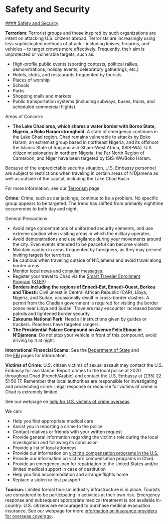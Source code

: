 # Safety and Security

[#### Safety and Security](javascript:void(0); "Safety and Security")

**Terrorism**: Terrorist groups and those inspired by such organizations are intent on attacking U.S. citizens abroad. Terrorists are increasingly using less sophisticated methods of attack – including knives, firearms, and vehicles – to target crowds more effectively. Frequently, their aim is unprotected or vulnerable targets, such as:

* High-profile public events (sporting contests, political rallies, demonstrations, holiday events, celebratory gatherings, etc.)
* Hotels, clubs, and restaurants frequented by tourists
* Places of worship
* Schools
* Parks
* Shopping malls and markets
* Public transportation systems (including subways, buses, trains, and scheduled commercial flights)

Areas of Concern:

* **The Lake Chad area, which shares a water border with Borno State, Nigeria, a Boko Haram stronghold**: A state of emergency continues in the Lake Chad region. Chad remains vulnerable to attacks by Boko Haram, an extremist group based in northeast Nigeria, and its offshoot the Islamic State of Iraq and ash-Sham–West Africa, (ISIS-WA). U.S. citizen missionaries in northern Nigeria, the Far North Region of Cameroon, and Niger have been targeted by ISIS-WA/Boko Haram.

Because of the unpredictable security situation, U.S. Embassy personnel are subject to restrictions when traveling in certain areas of N’Djamena as well as outside of the capital, including the Lake Chad Basin.

For more information, see our [Terrorism](https://travel.state.gov/content/travel/en/international-travel/emergencies/terrorism.html) page.

**Crime:** Crime, such as car jackings, continue to be a problem. No specific group appears to be targeted. The trend has shifted from primarily nighttime occurrences to both day and night.

General Precautions:

* Avoid large concentrations of uniformed security elements, and use extreme caution when visiting areas in which the military operates.
* Avoid demonstrations and use vigilance during your movements around the city. Even events intended to be peaceful can become violent.
* Maintain caution in areas frequented by foreigners, as they may present inviting targets for terrorists.
* Be cautious when traveling outside of N’Djamena and avoid travel along border areas.
* Monitor local news and [consular messages.](https://td.usembassy.gov/category/alert/)
* Register your travel to Chad via the [Smart Traveler Enrollment Program](https://step.state.gov/step/) ([STEP](https://step.state.gov/step/))
* **Borders including the regions of Ennedi-Est, Ennedi-Ouest, Borkou and Tibesti:** Civil unrest in Central African Republic (CAR), Libya, Nigeria, and Sudan, occasionally result in cross-border clashes. A permit from the Chadian government is required for visiting the border zones near Libya and Sudan. Travelers may encounter increased border patrols and tightened border security.
* **Zakouma National Park**: Heed all instructions given by guides or trackers. Poachers have targeted rangers.
* **The Presidential Palace Compound on Avenue Felix Eboue in N’Djamena:** Do not stop your vehicle in front of this compound; avoid driving by it at night.

**International Financial Scams:** See the [Department of State](http://travel.state.gov/content/passports/english/emergencies/scams.html) and the [FBI](http://www.fbi.gov/scams-safety/fraud) pages for information.

**Victims of Crime**: U.S. citizen victims of sexual assault may contact the U.S. Embassy for assistance. Report crimes to the local police at 2020 throughout Chad (French/Arabic) and contact the U.S. Embassy at (235) 22 51 50 17. Remember that local authorities are responsible for investigating and prosecuting crime. Legal response or recourse for victims of crime in Chad is extremely limited.

See our webpage on [help for U.S. victims of crime overseas](https://travel.state.gov/content/travel/en/international-travel/emergencies/crime.html).

We can:

* Help you find appropriate medical care
* Assist you in reporting a crime to the police
* Contact relatives or friends with your written request
* Provide general information regarding the victim’s role during the local investigation and following its conclusion
* Provide a list of local attorneys
* Provide our information on [victim’s compensation programs in the U.S.](http://travel.state.gov/content/passports/english/emergencies/victims.html)
* Provide our information on victim’s compensation programs in Chad.
* Provide an emergency loan for repatriation to the United States and/or limited medical support in case of destitution
* Help you find accommodation and arrange flights home
* Replace a stolen or lost passport

**Tourism**: Limited formal tourism industry infrastructure is in place. Tourists are considered to be participating in activities at their own risk. Emergency response and subsequent appropriate medical treatment is not available in-country. U.S. citizens are encouraged to purchase medical evacuation insurance. See our webpage for more [information on insurance providers for overseas coverage](http://travel.state.gov/content/passports/en/go/health/insurance-providers.html).